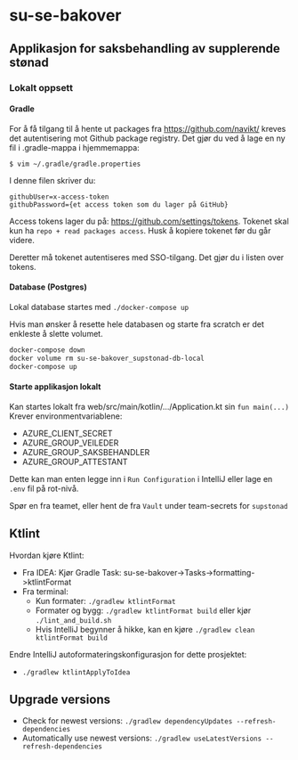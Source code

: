 # su-se-bakover

## Applikasjon for saksbehandling av supplerende stønad

### Lokalt oppsett
#### Gradle
For å få tilgang til å hente ut packages fra https://github.com/navikt/ kreves det autentisering mot Github package registry.
Det gjør du ved å lage en ny fil i .gradle-mappa i hjemmemappa: 

`$ vim ~/.gradle/gradle.properties`

I denne filen skriver du: 
```
githubUser=x-access-token
githubPassword={et access token som du lager på GitHub}
```
Access tokens lager du på: https://github.com/settings/tokens. Tokenet skal kun ha  `repo + read packages access`. 
Husk å kopiere tokenet før du går videre. 

Deretter må tokenet autentiseres med SSO-tilgang. Det gjør du i listen over tokens.  

#### Database (Postgres)
Lokal database startes med `./docker-compose up`

Hvis man ønsker å resette hele databasen og starte fra scratch er det enkleste å slette volumet.

```sh
docker-compose down
docker volume rm su-se-bakover_supstonad-db-local
docker-compose up
```

#### Starte applikasjon lokalt

Kan startes lokalt fra web/src/main/kotlin/.../Application.kt sin `fun main(...)`
Krever environmentvariablene:
* AZURE_CLIENT_SECRET
* AZURE_GROUP_VEILEDER
* AZURE_GROUP_SAKSBEHANDLER
* AZURE_GROUP_ATTESTANT

Dette kan man enten legge inn i `Run Configuration` i IntelliJ eller lage en `.env` fil på rot-nivå.

Spør en fra teamet, eller hent de fra `Vault` under team-secrets for  `supstonad`

## Ktlint

Hvordan kjøre Ktlint:
* Fra IDEA: Kjør Gradle Task: su-se-bakover->Tasks->formatting->ktlintFormat
* Fra terminal:
   * Kun formater: `./gradlew ktlintFormat`
   * Formater og bygg: `./gradlew ktlintFormat build` eller kjør `./lint_and_build.sh`
   * Hvis IntelliJ begynner å hikke, kan en kjøre `./gradlew clean ktlintFormat build`

Endre IntelliJ autoformateringskonfigurasjon for dette prosjektet:
* `./gradlew ktlintApplyToIdea`

## Upgrade versions
* Check for newest versions: `./gradlew dependencyUpdates --refresh-dependencies`
* Automatically use newest versions: `./gradlew useLatestVersions --refresh-dependencies`
